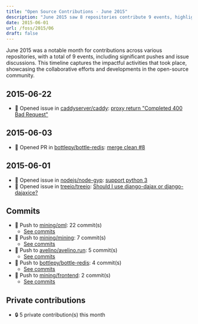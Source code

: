 ```yaml
---
title: "Open Source Contributions - June 2015"
description: "June 2015 saw 8 repositories contribute 9 events, highlighting key pushes and issue discussions that shaped ongoing projects."
date: 2015-06-01
url: /foss/2015/06
draft: false
---
```


June 2015 was a notable month for contributions across various repositories, with a total of 9 events, including significant pushes and issue discussions. This timeline captures the impactful activities that took place, showcasing the collaborative efforts and developments in the open-source community.

## 2015-06-22

- 🐛 Opened issue in [caddyserver/caddy](https://github.com/caddyserver/caddy): [proxy return "Completed 400 Bad Request"](https://github.com/caddyserver/caddy/issues/159)

## 2015-06-03

- 🔀 Opened PR in [bottlepy/bottle-redis](https://github.com/bottlepy/bottle-redis): [merge clean #8](https://github.com/bottlepy/bottle-redis/pull/9)

## 2015-06-01

- 🐛 Opened issue in [nodejs/node-gyp](https://github.com/nodejs/node-gyp): [support python 3](https://github.com/nodejs/node-gyp/issues/641)
- 🐛 Opened issue in [treeio/treeio](https://github.com/treeio/treeio): [Should I use django-dajax or django-dajaxice?](https://github.com/treeio/treeio/issues/148)

## Commits

- 🔨 Push to [mining/oml](https://github.com/mining/oml): 22 commit(s)
  - [See commits](https://github.com/mining/oml/commits?author=avelino&since=2015-06-01T00:00:00Z&until=2015-06-30T23:59:59Z)
- 🔨 Push to [mining/mining](https://github.com/mining/mining): 7 commit(s)
  - [See commits](https://github.com/mining/mining/commits?author=avelino&since=2015-06-01T00:00:00Z&until=2015-06-30T23:59:59Z)
- 🔨 Push to [avelino/avelino.run](https://github.com/avelino/avelino.run): 5 commit(s)
  - [See commits](https://github.com/avelino/avelino.run/commits?author=avelino&since=2015-06-01T00:00:00Z&until=2015-06-30T23:59:59Z)
- 🔨 Push to [bottlepy/bottle-redis](https://github.com/bottlepy/bottle-redis): 4 commit(s)
  - [See commits](https://github.com/bottlepy/bottle-redis/commits?author=avelino&since=2015-06-01T00:00:00Z&until=2015-06-30T23:59:59Z)
- 🔨 Push to [mining/frontend](https://github.com/mining/frontend): 2 commit(s)
  - [See commits](https://github.com/mining/frontend/commits?author=avelino&since=2015-06-01T00:00:00Z&until=2015-06-30T23:59:59Z)

## Private contributions

- 🔒 5 private contribution(s) this month


